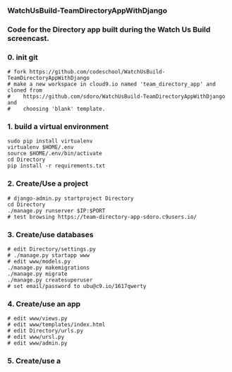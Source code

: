 ### WatchUsBuild-TeamDirectoryAppWithDjango
### Code for the Directory app built during the Watch Us Build screencast.

### 0. init git

	# fork https://github.com/codeschool/WatchUsBuild-TeamDirectoryAppWithDjango
	# make a new workspace in cloud9.io named 'team_directory_app' and cloned from 
	#    https://github.com/sdoro/WatchUsBuild-TeamDirectoryAppWithDjango and
	#    choosing 'blank' template.

### 1. build a virtual environment

	sudo pip install virtualenv
	virtualenv $HOME/.env
	source $HOME/.env/bin/activate
	cd Directory
	pip install -r requirements.txt

### 2. Create/Use a project

	# django-admin.py startproject Directory
	cd Directory
	./manage.py runserver $IP:$PORT
	# test browsing https://team-directory-app-sdoro.c9users.io/

### 3. Create/use databases

	# edit Directory/settings.py
	# ./manage.py startapp www
	# edit www/models.py
	./manage.py makemigrations
	./manage.py migrate
	./manage.py createsuperuser
	# set email/password to ubu@c9.io/1617qwerty

### 4. Create/use an app

	# edit www/views.py
	# edit www/templates/index.html
	# edit Directory/urls.py
	# edit www/ursl.py
	# edit www/admin.py

### 5. Create/use a 
